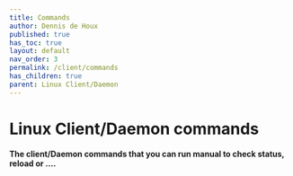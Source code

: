 ```yaml
---
title: Commands
author: Dennis de Houx
published: true
has_toc: true
layout: default
nav_order: 3
permalink: /client/commands
has_children: true
parent: Linux Client/Daemon
---
```


# Linux Client/Daemon commands

**The client/Daemon commands that you can run manual to check status, reload or ....**
